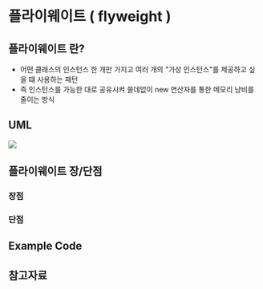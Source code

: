 # 플라이웨이트 ( flyweight )
## 플라이웨이트 란?
- 어떤 클래스의 인스턴스 한 개만 가지고 여러 개의 "가상 인스턴스"를 제공하고 싶을 떄 사용하는 패턴
- 즉 인스턴스를 가능한 대로 공유시켜 쓸데없이 new 연산자를 통한 메모리 낭비를 줄이는 방식

## UML
![](../../../assets/flyweight.PNG)

## 플라이웨이트 장/단점
### 장점


### 단점


## Example Code


## 참고자료

